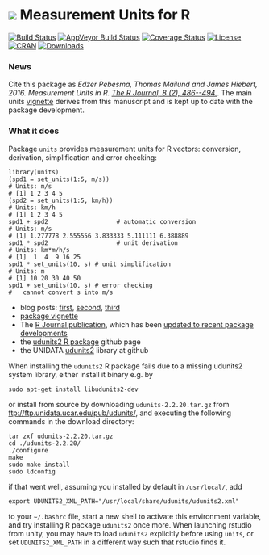 # <img src="https://avatars1.githubusercontent.com/u/32303769?s=40&v=4"> Measurement Units for R

[![Build Status](https://travis-ci.org/r-quantities/units.svg?branch=master)](https://travis-ci.org/r-quantities/units) 
[![AppVeyor Build Status](https://ci.appveyor.com/api/projects/status/github/r-quantities/units?branch=master&svg=true)](https://ci.appveyor.com/project/edzer/units)
[![Coverage Status](https://img.shields.io/codecov/c/github/r-quantities/units/master.svg)](https://codecov.io/github/r-quantities/units?branch=master)
[![License](http://img.shields.io/badge/license-GPL%20%28%3E=%202%29-brightgreen.svg?style=flat)](http://www.gnu.org/licenses/gpl-2.0.html) [![CRAN](http://www.r-pkg.org/badges/version/units)](https://cran.r-project.org/package=units) 
[![Downloads](http://cranlogs.r-pkg.org/badges/units?color=brightgreen)](http://www.r-pkg.org/pkg/units)

### News
Cite this package as _Edzer Pebesma, Thomas Mailund and James
Hiebert, 2016.  Measurement Units in R.  [The R Journal, 8 (2),
486--494.](https://journal.r-project.org/archive/2016/RJ-2016-061/index.html)_.
The main units
[vignette](https://r-quantities.github.io/units/articles/measurement_units_in_R.html)
derives from this manuscript and is kept up to date with the package development.

### What it does

Package `units` provides
measurement units for R vectors: conversion, derivation, simplification and error checking:
```
library(units)
(spd1 = set_units(1:5, m/s))
# Units: m/s
# [1] 1 2 3 4 5
(spd2 = set_units(1:5, km/h))
# Units: km/h
# [1] 1 2 3 4 5
spd1 + spd2                   # automatic conversion
# Units: m/s
# [1] 1.277778 2.555556 3.833333 5.111111 6.388889
spd1 * spd2                   # unit derivation
# Units: km*m/h/s
# [1]  1  4  9 16 25
spd1 * set_units(10, s) # unit simplification
# Units: m
# [1] 10 20 30 40 50
spd1 + set_units(10, s) # error checking
#   cannot convert s into m/s
```

* blog posts: [first](http://r-spatial.org/r/2016/06/10/units.html), [second](http://r-spatial.org/r/2016/08/16/units2.html), [third](http://r-spatial.org/r/2016/09/29/plot_units.html)
* [package vignette](https://cran.r-project.org/web/packages/units/vignettes/units.html)
* The [R Journal publication](https://journal.r-project.org/archive/2016-2/pebesma-mailund-hiebert.pdf), which has been [updated to recent package developments](https://r-quantities.github.io/units/articles/measurement_units_in_R.html)
* the [udunits2 R package](https://github.com/pacificclimate/Rudunits2) github page
* the UNIDATA [udunits2](https://github.com/Unidata/UDUNITS-2) library at github

When installing the `udunits2` R package fails due to a missing
udunits2 system library, either install it binary e.g. by

```
sudo apt-get install libudunits2-dev
```

or install from source by downloading `udunits-2.2.20.tar.gz` from
ftp://ftp.unidata.ucar.edu/pub/udunits/, and executing the
following commands in the download directory:
```
tar zxf udunits-2.2.20.tar.gz
cd ./udunits-2.2.20/
./configure
make
sudo make install
sudo ldconfig
```
if that went well, assuming you installed by default in `/usr/local/`, add
```
export UDUNITS2_XML_PATH="/usr/local/share/udunits/udunits2.xml"
```
to your `~/.bashrc` file, start a new shell to activate this environment variable, and try installing R package `udunits2` once more. When launching rstudio from unity, you may have to load `udunits2` explicitly before using `units`, or set `UDUNITS2_XML_PATH` in a different way such that rstudio finds it.

